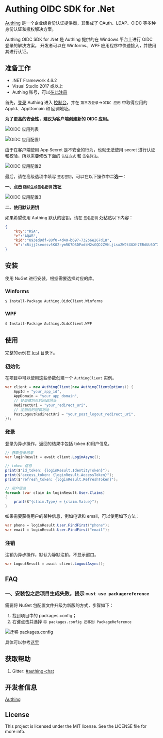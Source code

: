 # Authing OIDC SDK for .Net

[Authing](https://authing.cn/) 是一个企业级身份认证提供商，其集成了 OAuth、LDAP、OIDC 等多种身份认证和授权解决方案。

Authing OIDC SDK for .Net 是 Authing 提供的在 Windows 平台上进行 OIDC 登录的解决方案，
开发者可以在 Winforms、WPF 应用程序中快速接入，并使用其进行认证。

## 准备工作

- .NET Framework 4.6.2
- Visual Studio 2017 或以上
- Authing 账号，可以[在此注册](https://console.authing.cn/register)


首先，[登录](https://console.authing.cn/login) Authing 进入 [控制台](https://console.authing.cn)，并在 `第三方登录`->`OIDC 应用` 中取得应用的 AppId、AppDomain 和 回调地址。

**为了更高的安全性，建议为客户端创建新的 OIDC 应用。**

![OIDC 应用列表](./docs/images/OIDC应用列表.png)

![OIDC 应用配置1](./docs/images/OIDC应用配置1.png)

由于在客户端使用 App Secret 是不安全的行为，也就无法使用 secret 进行认证和校验，所以需要修改下面的 `认证方式` 和 `签名算法`。

![OIDC 应用配置2](./docs/images/OIDC应用配置2.png)

最后，请在高级选项中填写 `签名密钥`，可以在以下操作中**二选一**：

**一、点击 `随机生成签名密钥` 按钮**

![OIDC 应用配置3](./docs/images/OIDC应用配置3.png)

**二、使用默认密钥**

如果希望使用 Authing 默认的密钥，请在 `签名密钥` 处粘贴以下内容：

```json
{
    "kty":"RSA",
    "e":"AQAB",
    "kid":"893ed9df-80f0-4d40-b697-732b6e267d18",
    "n":"xRijj2seoesv5K0Z-ymRK7DSDPxdsM2sGQD2ZVhLjLsxZWJtXUXh7ERdUU6OT3BqYZZf7CLIhN6yyNtTOgfgpLG9HVJd7ZSKzuy2dS7mo8jD8YRtptAJmNFqw6z8tQp5MNG1ZHqp9isKqJmx_CFYkRdXBmjjj8PMVSP757pkC3jCq7fsi0drSSg4lIxrSsGzL0--Ra9Du71Qe_ODQKU0brxaI1OKILtfcVPTHTaheV-0dw4eYkSDtyaLBG3jqsQbdncNg8PCEWchNzdO6aajUq4wbOzy_Ctp399mz0SGKfuC5S8gqAFABFT3DH3UD21ZztQZwFEV2AlvF-bcGEstcw"
}
```

## 安装

使用 NuGet 进行安装，根据需要选择对应的库。

### Winforms

```bash
$ Install-Package Authing.OidcClient.Winforms
```

### WPF

```bash
$ Install-Package Authing.OidcClient.WPF
```

## 使用

完整的示例在 [test](./test) 目录下。

### 初始化

在项目中可以使用这些参数创建一个 `AuthingClient` 实例。

```c#
var client = new AuthingClient(new AuthingClientOptions() {
    AppId = "your_app_id",
    AppDomain = "your_app_domain",
    // 登录成功后的回调地址
    RedirectUri = "your_redirect_uri",
    // 注销后的回调地址
    PostLogoutRedirectUri = "your_post_logout_redirect_uri",
});
```

### 登录

登录为异步操作，返回的结果中包括 token 和用户信息。

```c#
// 获取登录结果
var loginResult = await client.LoginAsync();

// token 信息
print($"id_token: {loginResult.IdentityToken}");
print($"access_token: {loginResult.AccessToken}");
print($"refresh_token: {loginResult.RefreshToken}");

// 用户信息
foreach (var claim in loginResult.User.Claims)
{
    print($"{claim.Type} = {claim.Value}");
}
```

如果需要获得用户的某种信息，例如电话和 email，可以使用如下方法：

```c#
var phone = loginResult.User.FindFirst("phone");
var email = loginResult.User.FindFirst("email");
```

### 注销

注销为异步操作，默认为静默注销，不显示窗口。

```c#
var LogoutResult = await client.LogoutAsync();
```

## FAQ

### 一、安装包之后项目生成失败，提示 `must use packagereference`

需要将 NuGet 包配置文件升级为新版的方式，步骤如下：

1. 找到项目中的 packages.config；
2. 右键点击并选择 `将 packages.config 迁移到 PackageReference`

![迁移 packages.config](./docs/images/迁移packages.config.png)

具体可以参考[这里](https://blogs.perficient.com/2019/06/04/moving-from-nuget-package-config-to-packagereference/)

## 获取帮助

1. Gitter: [#authing-chat](https://gitter.im/authing-chat/community)

## 开发者信息

[Authing](https://authing.cn)

## License

This project is licensed under the MIT license. See the LICENSE file for more info.
